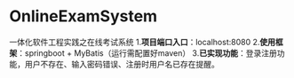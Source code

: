 # OnlineExamSystem
一体化软件工程实践之在线考试系统
1.**项目端口入口**：localhost:8080
2.**使用框架**：springboot + MyBatis（运行需配置好maven）
3.**已实现功能**：登录注册功能，用户不存在、输入密码错误、注册时用户名已存在提醒。
